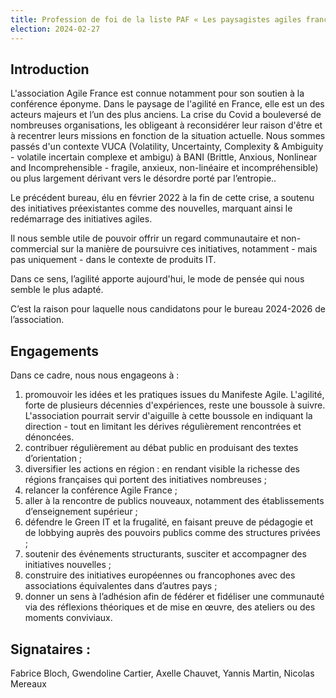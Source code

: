 ```yaml
---
title: Profession de foi de la liste PAF « Les paysagistes agiles français »
election: 2024-02-27
---
```


## Introduction

L'association Agile France est connue notamment pour son soutien à la conférence
éponyme. Dans le paysage de l'agilité en France, elle est un des acteurs majeurs et l’un des plus anciens.
La crise du Covid a bouleversé de nombreuses organisations, les obligeant à reconsidérer
leur raison d'être et à recentrer leurs missions en fonction de la situation actuelle. Nous
sommes passés d'un contexte VUCA (Volatility, Uncertainty, Complexity & Ambiguity -
volatile incertain complexe et ambigu) à BANI (Brittle, Anxious, Nonlinear and
Incomprehensible - fragile, anxieux, non-linéaire et incompréhensible) ou plus largement
dérivant vers le désordre porté par l’entropie..

Le précédent bureau, élu en février 2022 à la fin de cette crise, a soutenu des initiatives
préexistantes comme des nouvelles, marquant ainsi le redémarrage des initiatives agiles.

Il nous semble utile de pouvoir offrir un regard communautaire et non-commercial sur la
manière de poursuivre ces initiatives, notamment - mais pas uniquement - dans le contexte
de produits IT.

Dans ce sens, l’agilité apporte aujourd'hui, le mode de pensée qui nous semble le plus
adapté.

C’est la raison pour laquelle nous candidatons pour le bureau 2024-2026 de l’association.

## Engagements

Dans ce cadre, nous nous engageons à :

1. promouvoir les idées et les pratiques issues du Manifeste Agile. L'agilité, forte de plusieurs décennies d'expériences, reste une boussole à suivre. L'association pourrait servir d'aiguille à cette boussole en indiquant la direction - tout en limitant les dérives régulièrement rencontrées et dénoncées.
2. contribuer régulièrement au débat public en produisant des textes d’orientation ;
3. diversifier les actions en région : en rendant visible la richesse des régions françaises qui portent des initiatives nombreuses ;
4. relancer la conférence Agile France ;
5. aller à la rencontre de publics nouveaux, notamment des établissements d’enseignement supérieur ;
6. défendre le Green IT et la frugalité, en faisant preuve de pédagogie et de lobbying auprès des pouvoirs publics comme des structures privées ;
7. soutenir des événements structurants, susciter et accompagner des initiatives nouvelles ;
8. construire des initiatives européennes ou francophones avec des associations équivalentes dans d’autres pays ;
9. donner un sens à l’adhésion afin de fédérer et fidéliser une communauté via des réflexions théoriques et de mise en œuvre, des ateliers ou des moments conviviaux.

## Signataires :

Fabrice Bloch, Gwendoline Cartier, Axelle Chauvet, Yannis Martin, Nicolas Mereaux